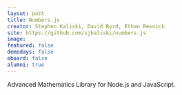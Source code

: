 ```yaml
---
layout: post
title: Numbers.js
creator: Stephen Kaliski, David Byrd, Ethan Resnick
site: https://github.com/sjkaliski/numbers.js
image: 
featured: false
demodays: false
eboard: false
alumni: true
---
```

Advanced Mathematics Library for Node.js and JavaScript.